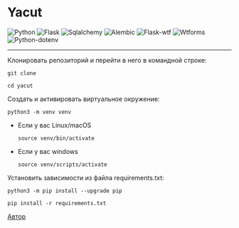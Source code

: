 # Yacut
![Python](https://img.shields.io/badge/dynamic/xml?color=red&label=Python&query=3.9&url=https%3A%2F%2Fpython.org%2F) ![Flask](https://img.shields.io/pypi/v/flask?color=orange&label=Flask) ![Sqlalchemy](https://img.shields.io/pypi/v/sqlalchemy?color=yellow&label=Sqlalchemy) ![Alembic](https://img.shields.io/pypi/v/alembic?color=toxic&label=Alembic) ![Flask-wtf](https://img.shields.io/pypi/v/flask-wtf?color=blue&label=Fask-wtf) ![Wtforms](https://img.shields.io/pypi/v/wtforms?color=darkblue&label=Wtforms) ![Python-dotenv](https://img.shields.io/pypi/v/python-dotenv?color=purple&label=Python-dotenv)
____
Клонировать репозиторий и перейти в него в командной строке:

```
git clone 
```

```
cd yacut
```

Cоздать и активировать виртуальное окружение:

```
python3 -m venv venv
```

* Если у вас Linux/macOS

    ```
    source venv/bin/activate
    ```

* Если у вас windows

    ```
    source venv/scripts/activate
    ```

Установить зависимости из файла requirements.txt:

```
python3 -m pip install --upgrade pip
```

```
pip install -r requirements.txt
```
[Автор](https://github.com/QBC1)
